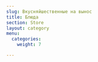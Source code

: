 ```yaml
---
slug: Вкусняйшественные на вынос
title: Блюда
section: Store
layout: category
menu:
  categories:
    weight: 7

---
```

